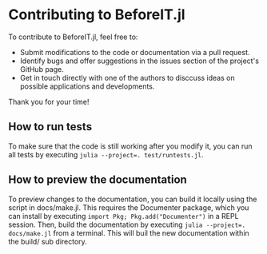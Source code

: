 # Contributing to BeforeIT.jl

To contribute to BeforeIT.jl, feel free to:

  * Submit modifications to the code or documentation via a pull request.
  * Identify bugs and offer suggestions in the issues section of the project's GitHub page.
  * Get in touch directly with one of the authors to disccuss ideas on possible applications and developments.

Thank you for your time!

## How to run tests

To make sure that the code is still working after you modify it, you can run all tests by executing `julia --project=. test/runtests.jl`.

## How to preview the documentation

To preview changes to the documentation, you can build it locally using the script in docs/make.jl.
This requires the Documenter package, which you can install by executing `import Pkg; Pkg.add("Documenter")` in a REPL session. Then, build the documentation by executing `julia --project=. docs/make.jl` from a terminal. This will buil the new documentation within the build/ sub directory.
